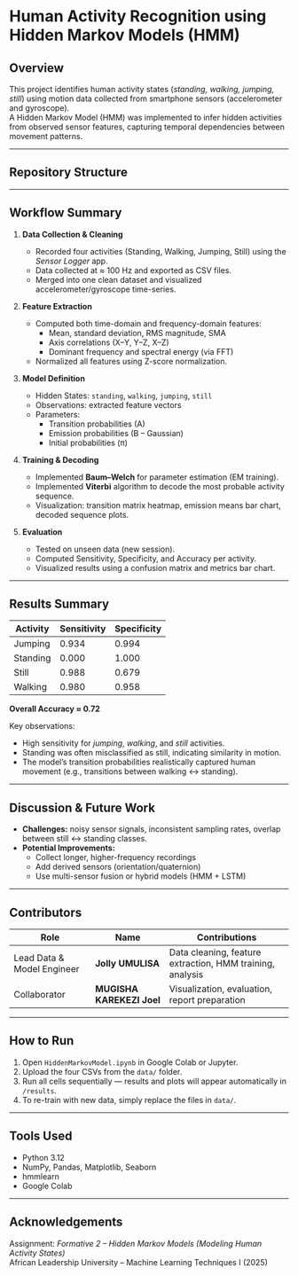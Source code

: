 # Human Activity Recognition using Hidden Markov Models (HMM)

##  Overview
This project identifies human activity states (*standing, walking, jumping, still*) using motion data collected from smartphone sensors (accelerometer and gyroscope).  
A Hidden Markov Model (HMM) was implemented to infer hidden activities from observed sensor features, capturing temporal dependencies between movement patterns.

---

##  Repository Structure

---

##  Workflow Summary
1. **Data Collection & Cleaning**
   - Recorded four activities (Standing, Walking, Jumping, Still) using the *Sensor Logger* app.  
   - Data collected at ≈ 100 Hz and exported as CSV files.
   - Merged into one clean dataset and visualized accelerometer/gyroscope time-series.

2. **Feature Extraction**
   - Computed both time-domain and frequency-domain features:
     - Mean, standard deviation, RMS magnitude, SMA
     - Axis correlations (X–Y, Y–Z, X–Z)
     - Dominant frequency and spectral energy (via FFT)
   - Normalized all features using Z-score normalization.

3. **Model Definition**
   - Hidden States: `standing`, `walking`, `jumping`, `still`  
   - Observations: extracted feature vectors  
   - Parameters:
     - Transition probabilities (A)
     - Emission probabilities (B – Gaussian)
     - Initial probabilities (π)

4. **Training & Decoding**
   - Implemented **Baum–Welch** for parameter estimation (EM training).  
   - Implemented **Viterbi** algorithm to decode the most probable activity sequence.  
   - Visualization: transition matrix heatmap, emission means bar chart, decoded sequence plots.

5. **Evaluation**
   - Tested on unseen data (new session).  
   - Computed Sensitivity, Specificity, and Accuracy per activity.  
   - Visualized results using a confusion matrix and metrics bar chart.

---

##  Results Summary

| Activity | Sensitivity | Specificity |
|-----------|-------------|-------------|
| Jumping   | 0.934 | 0.994 |
| Standing  | 0.000 | 1.000 |
| Still     | 0.988 | 0.679 |
| Walking   | 0.980 | 0.958 |

**Overall Accuracy ≈ 0.72**

Key observations:
- High sensitivity for *jumping*, *walking*, and *still* activities.  
- Standing was often misclassified as still, indicating similarity in motion.  
- The model’s transition probabilities realistically captured human movement (e.g., transitions between walking ↔ standing).

---

##  Discussion & Future Work
- **Challenges:** noisy sensor signals, inconsistent sampling rates, overlap between still ↔ standing classes.  
- **Potential Improvements:**  
  - Collect longer, higher-frequency recordings  
  - Add derived sensors (orientation/quaternion)  
  - Use multi-sensor fusion or hybrid models (HMM + LSTM)

---

##  Contributors
| Role | Name | Contributions |
|------|------|----------------|
| Lead Data & Model Engineer | **Jolly UMULISA** | Data cleaning, feature extraction, HMM training, analysis |
| Collaborator | **MUGISHA KAREKEZI Joel** | Visualization, evaluation, report preparation |

---

##  How to Run
1. Open `HiddenMarkovModel.ipynb` in Google Colab or Jupyter.  
2. Upload the four CSVs from the `data/` folder.  
3. Run all cells sequentially — results and plots will appear automatically in `/results`.  
4. To re-train with new data, simply replace the files in `data/`.

---

##  Tools Used
- Python 3.12  
- NumPy, Pandas, Matplotlib, Seaborn  
- hmmlearn  
- Google Colab

---

##  Acknowledgements
Assignment: *Formative 2 – Hidden Markov Models (Modeling Human Activity States)*  
African Leadership University – Machine Learning Techniques I (2025)

